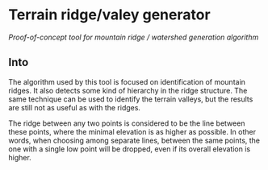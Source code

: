 # Terrain ridge/valey generator
_Proof-of-concept tool for mountain ridge / watershed generation algorithm_

## Into
The algorithm used by this tool is focused on identification of mountain ridges. It also detects some kind of hierarchy in the ridge structure.
The same technique can be used to identify the terrain valleys, but the results are still not as useful as with the ridges.

The ridge between any two points is considered to be the line between these points, where the minimal elevation is as higher as possible.
In other words, when choosing among separate lines, between the same points, the one with a single low point will be dropped, even if its overall elevation is higher.
